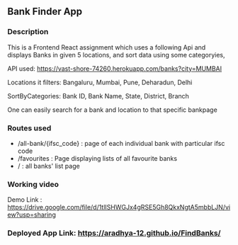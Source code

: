## Bank Finder App

### Description

This is a Frontend React assignment which uses a following Api and displays Banks in given 5 locations, and sort data using some categoryies,

API used: https://vast-shore-74260.herokuapp.com/banks?city=MUMBAI

Locations it filters: Bangaluru, Mumbai, Pune, Deharadun, Delhi

SortByCategories: Bank ID, Bank Name, State, District, Branch


One can easily search for a bank and location to that specific bankpage

### Routes used

* /all-bank/{ifsc_code} : page of each individual bank with particular ifsc code
* /favourites : Page displaying lists of all favourite banks
* / : all banks' list page


### Working video
Demo Link : https://drive.google.com/file/d/1tlISHWGJx4gRSE5Gh8QkxNgtA5mbbLJN/view?usp=sharing

### Deployed App Link: https://aradhya-12.github.io/FindBanks/
